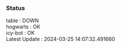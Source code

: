 ### Status


table : DOWN  
hogwarts : OK  
icy-bot : OK  
Latest Update : 2024-03-25 14:07:32.491660
